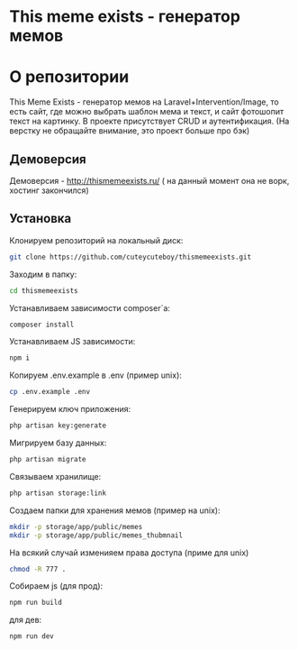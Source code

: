 # This meme exists - генератор мемов

# О репозитории

This Meme Exists - генератор мемов на Laravel+Intervention/Image, то есть сайт, где можно выбрать шаблон мема и текст, и сайт фотошопит текст на картинку.
В проекте присутствует CRUD и аутентификация.
(На верстку не обращайте внимание, это проект больше про бэк)

## Демоверсия
Демоверсия - http://thismemeexists.ru/
( на данный момент она не ворк, хостинг закончился)

## Установка

Клонируем репозиторий на локальный диск:
```bash
git clone https://github.com/cuteycuteboy/thismemeexists.git
```

Заходим в папку:
```bash
cd thismemeexists
```

Устанавливаем зависимости composer`а:
```bash
composer install
```

Устанавливаем JS зависимости:
```bash
npm i
```

Копируем .env.example в .env (пример unix):
```bash
cp .env.example .env
```

Генерируем ключ приложения:
```bash
php artisan key:generate
```

Мигрируем базу данных:
```bash
php artisan migrate
```

Связываем хранилище:
```bash
php artisan storage:link
```

Создаем папки для хранения мемов (пример на unix):
```bash
mkdir -p storage/app/public/memes
mkdir -p storage/app/public/memes_thubmnail
```

На всякий случай изменияем права доступа (приме для unix)
```bash
chmod -R 777 .
```

Собираем js (для прод):
```bash
npm run build
```
для дев:
```
npm run dev
```
